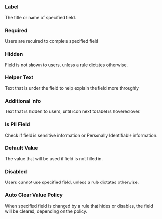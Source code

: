 ### Label
The title or name of specified field.
### Required
Users are required to complete specified field
### Hidden
Field is not shown to users, unless a rule dictates otherwise.
### Helper Text
Text that is under the field to help explain the field more throughly
### Additional Info
Text that is hidden to users, until icon next to label is hovered over.
### Is PII Field 
Check if field is sensitive information or Personally Identifiable information.
### Default Value
The value that will be used if field is not filled in.
### Disabled
Users cannot use specified field, unless a rule dictates otherwise.
### Auto Clear Value Policy
When specified field is changed by a rule that hides or disables, the field will be cleared, depending on the policy.